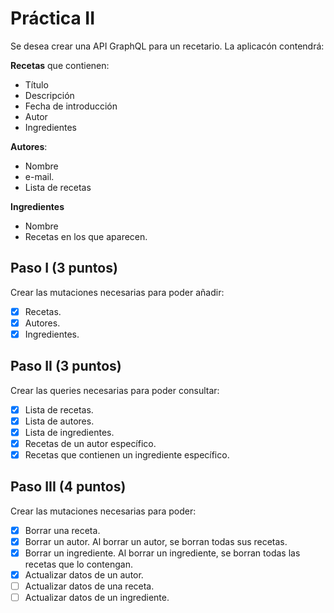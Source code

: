 # Práctica II

Se desea crear una API GraphQL para un recetario. La aplicacón contendrá:

**Recetas** que contienen:
  * Título
  * Descripción
  * Fecha de introducción
  * Autor
  * Ingredientes

**Autores**:
  * Nombre
  * e-mail.
  * Lista de recetas

**Ingredientes**
  * Nombre
  * Recetas en los que aparecen.


## Paso I (3 puntos)

Crear las mutaciones necesarias para poder añadir:
  - [x] Recetas.
  - [x] Autores.
  - [X] Ingredientes.

## Paso II (3 puntos)

Crear las queries necesarias para poder consultar:
 - [x] Lista de recetas.
 - [x] Lista de autores.
 - [x] Lista de ingredientes.
 - [x] Recetas de un autor específico.
 - [x] Recetas que contienen un ingrediente específico.

## Paso III (4 puntos)

Crear las mutaciones necesarias para poder:
 - [x] Borrar una receta.
 - [x] Borrar un autor. Al borrar un autor, se borran todas sus recetas.
 - [x] Borrar un ingrediente. Al borrar un ingrediente, se borran todas las recetas que lo contengan.
 - [x] Actualizar datos de un autor.
 - [ ] Actualizar datos de una receta.
 - [ ] Actualizar datos de un ingrediente.